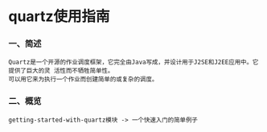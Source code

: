 quartz使用指南
==================================
### 一、简述
    Quartz是一个开源的作业调度框架，它完全由Java写成，并设计用于J2SE和J2EE应用中。它提供了巨大的灵 活性而不牺牲简单性。
    可以用它来为执行一个作业而创建简单的或复杂的调度。
### 二、概览
    getting-started-with-quartz模块 -> 一个快速入门的简单例子



